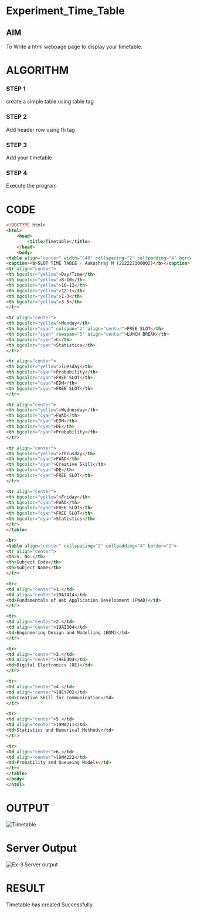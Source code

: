 # Experiment_Time_Table

## AIM
To Write a html webpage page to display your timetable.

# ALGORITHM
### STEP 1
create a simple table using table tag
### STEP 2
Add header row using th tag
### STEP 3
Add your timetable
### STEP 4
Execute the program

# CODE
```html
<!DOCTYPE html>
<html>
    <head>
        <title>Timetable</title>
    </head>
    <body>
<table align="center" width="540" cellspacing="2" cellpadding="4" border="5" bgcolor="cyan">
<caption><b>SLOT TIME TABLE - Aakashraj M (212222100002)</b></caption>
<tr align="center">
<th bgcolor="yellow">Day/Time</th>
<th bgcolor="yellow">8-10</th>
<th bgcolor="yellow">10-12</th>
<th bgcolor="yellow">12-1</th>
<th bgcolor="yellow">1-3</th>
<th bgcolor="yellow">3-5</th>
</tr>

<tr align="center">
<th bgcolor="yellow">Monday</th>
<th bgcolor="cyan" colspan="2" align="center">FREE SLOT</th>
<th bgcolor="cyan" rowspan="5" align="center">LUNCH BREAK</th>
<th bgcolor="cyan">C</th>
<th bgcolor="cyan">Statistics</th>
</tr>

<tr align="center">
<th bgcolor="yellow">Tuesday</th>
<th bgcolor="cyan">Probability</th>
<th bgcolor="cyan">FREE SLOT</th>
<th bgcolor="cyan">EDM</th>
<th bgcolor="cyan">FREE SLOT</th>
</tr>

<tr align="center">
<th bgcolor="yellow">Wednesday</th>
<th bgcolor="cyan">FWAD</th>
<th bgcolor="cyan">EDM</th>
<th bgcolor="cyan">DE</th>
<th bgcolor="cyan">Probability</th>
</tr>

<tr align="center">
<th bgcolor="yellow">Thrusday</th>
<th bgcolor="cyan">FWAD</th>
<th bgcolor="cyan">Creative Skill</th>
<th bgcolor="cyan">DE</th>
<th bgcolor="cyan">FREE SLOT</th>
</tr>

<tr align="center">
<th bgcolor="yellow">Friday</th>
<th bgcolor="cyan">FWAD</th>
<th bgcolor="cyan">FREE SLOT</th>
<th bgcolor="cyan">FREE SLOT</th>
<th bgcolor="cyan">Statistics</th>
</tr>
</table>

<br>
<table align="center" cellspacing="2" cellpadding="4" border="2">
<tr align="center">
<th>S. No.</th>
<th>Subject Code</th>
<th>Subject Name</th>
</tr>

<tr>
<td align="center">1.</td>
<td align="center">19AI414</td>
<td>Fundamentals of Web Application Development (FWAD)</td>
</tr>

<tr>
<td align="center">2.</td>
<td align="center">19AI304</td>
<td>Engineering Design and Modelling (EDM)</td>
</tr>

<tr>
<td align="center">3.</td>
<td align="center">19EE404</td>
<td>Digital Electronics (DE)</td>
</tr>

<tr>
<td align="center">4.</td>
<td align="center">19EY702</td>
<td>Creative Skill for Communication</td>
</tr>

<tr>
<td align="center">5.</td>
<td align="center">19MA211</td>
<td>Statistics and Numerical Methods</td>
</tr>

<tr>
<td align="center">6.</td>
<td align="center">19MA222</td>
<td>Probability and Queueing Models</td>
</tr>
</table>
</body>
</html>
```

# OUTPUT
![Timetable](https://user-images.githubusercontent.com/121117266/236893009-a9fe8324-e608-4d0b-80f6-b9799bb31223.png)

# Server Output
![Ex-3 Server output](https://github.com/Aakashraj04/timetable/assets/121117266/41e17273-da02-422a-b1ac-440d67df5eb0)

# RESULT
Timetable has created Successfully.

